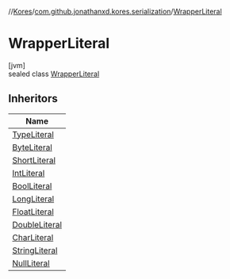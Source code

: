 //[Kores](../../../index.md)/[com.github.jonathanxd.kores.serialization](../index.md)/[WrapperLiteral](index.md)

# WrapperLiteral

[jvm]\
sealed class [WrapperLiteral](index.md)

## Inheritors

| Name |
|---|
| [TypeLiteral](../-type-literal/index.md) |
| [ByteLiteral](../-byte-literal/index.md) |
| [ShortLiteral](../-short-literal/index.md) |
| [IntLiteral](../-int-literal/index.md) |
| [BoolLiteral](../-bool-literal/index.md) |
| [LongLiteral](../-long-literal/index.md) |
| [FloatLiteral](../-float-literal/index.md) |
| [DoubleLiteral](../-double-literal/index.md) |
| [CharLiteral](../-char-literal/index.md) |
| [StringLiteral](../-string-literal/index.md) |
| [NullLiteral](../-null-literal/index.md) |
